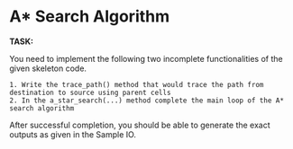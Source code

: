 # A* Search Algorithm

**TASK:**

You need to implement the following two incomplete functionalities of the given skeleton code.

	1. Write the trace_path() method that would trace the path from destination to source using parent cells
	2. In the a_star_search(...) method complete the main loop of the A* search algorithm

After successful completion, you should be able to generate the exact outputs as given in the Sample IO.
